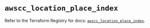# `awscc_location_place_index`

Refer to the Terraform Registry for docs: [`awscc_location_place_index`](https://registry.terraform.io/providers/hashicorp/awscc/0.70.0/docs/resources/location_place_index).

